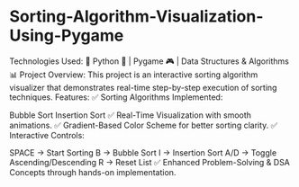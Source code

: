 # Sorting-Algorithm-Visualization-Using-Pygame
Technologies Used:
🔹 Python 🐍 | Pygame 🎮 | Data Structures & Algorithms 📊
Project Overview:
This project is an interactive sorting algorithm visualizer that demonstrates real-time step-by-step execution of sorting techniques.
Features:
✅ Sorting Algorithms Implemented:

Bubble Sort
Insertion Sort
✅ Real-Time Visualization with smooth animations.
✅ Gradient-Based Color Scheme for better sorting clarity.
✅ Interactive Controls:

SPACE → Start Sorting
B → Bubble Sort
I → Insertion Sort
A/D → Toggle Ascending/Descending
R → Reset List
✅ Enhanced Problem-Solving & DSA Concepts through hands-on implementation.
